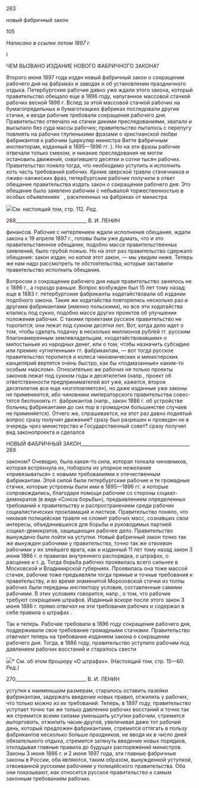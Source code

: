 263

  

новый фабричный закон

  

105

  

  
_Написано в ссылке летом 1897 г._

I

ЧЕМ ВЫЗВАНО ИЗДАНИЕ НОВОГО ФАБРИЧНОГО ЗАКОНА?

Второго июня 1897 года издан новый фабричный закон о сокращении рабочего дня на фабриках и заводах и об установлении праздничного отдыха. Петербургские рабочие давно уже ждали этого закона, который правительство обещало еще в 1896 году, напу­ганное массовой стачкой рабочих весной 1896 г. Вслед за этой массовой стачкой рабо­чих на бумагопрядильных и бумаготкацких фабриках последовали другие стачки, и везде рабочие требовали сокращения рабочего дня. Правительство отвечало на стачки дикими преследованиями, хватало и высылало без суда массы рабочих; правительство пыталось с перепугу повлиять на рабочих глупенькими фразами о христианской любви фабрикантов к рабочим (циркуляр министра Витте фабричным инспекторам, изданный в 1895—1896 гг. ). Но на эти фразы рабочие отвечали только смехом, и никакие пре­следования не могли остановить движения, охватившего десятки и сотни тысяч рабо­чих. Правительство поняло тогда, что необходимо уступить и исполнить хоть часть требований рабочих. Кроме зверской травли стачечников и лживо-ханжеских фраз, пе­тербургские рабочие получили в ответ обещание правительства издать закон о сокра­щении рабочего дня. Это обещание было заявлено рабочим с небывалой торжественно­стью в особых объявлениях   , расклеенных на фабриках от министра

![](file:///C:/Users/bot32/AppData/Local/Temp/msohtmlclip1/01/clip_image001.png)См. настоящий том, стр. 112. _Ред._

  

268______________________________ В. И. ЛЕНИН

финансов. Рабочие с нетерпением ждали исполнения обещания, ждали закона к 19 ап­реля 1897 г., готовы были уже думать, что и это правительственное обещание, подобно массе правительственных заявлений, было грубой ложью. Но на этот раз правительство сдержало обещание: закон издан; но _капов_ этот закон, — мы увидим ниже. Теперь же нам надо рассмотреть те обстоятельства, которые заставили правительство исполнить обещание.

Вопросом о сокращении рабочего дня наше правительство занялось не с 1896 г., а гораздо раньше. Вопрос возбужден был 15 лет тому назад: еще в 1883 г. петербургские фабриканты ходатайствовали об издании подобного закона. Такие же ходатайства по­вторялись несколько раз и другими фабрикантами (именно польскими), но все эти хо­датайства клались под сукно, подобно массе других проектов об улучшении положения рабочих. С такими проектами русское правительство не торопится; они лежат под сук­ном десятки лет. Вот, когда дело идет о том, чтобы сделать подачку в несколько мил­лионов рублей гг. русским благонамеренным землевладельцам, «ходатайствовавшим» о милостыньке из народных денег, или о том, чтобы назначить субсидию или премию «угнетенным» гг. фабрикантам, — вот тогда русское правительство торопится и колеса чиновнических и министерских канцелярий вертятся очень быстро, как бы «подмазан­ные» каким-то особым «маслом». Относительно же рабочих не только проекты законов лежат под сукном годы и десятилетия (напр., проект об ответственности предпринима­телей вот уже, кажется, второе десятилетие все еще «изготовляется»), но даже издан­ные уже законы не применяются, ибо чиновники императорского правительства совес­тятся беспокоить гг. фабрикантов (напр., закон 1886 г. об устройстве больниц фабри­кантами до сих пор в громадном большинстве случаев не применяется). Отчего же, спрашивается, на этот раз давно поднятый вопрос сразу получил движение? сразу был разрешен и проведен не в очередь чрез министерство и Государственный совет? сразу получил вид законопроекта и сделался

  

НОВЫЙ ФАБРИЧНЫЙ ЗАКОН______________________________________________ 269

законом? Очевидно, была какая-то сила, которая толкала чиновников, которая встрях­нула их, поборола их упорное нежелание «привязываться» с новыми требованиями к отечественным фабрикантам. Этой силой были петербургские рабочие и те громадные стачки, которые устроены были ими в 1895—1896 гг. и которые сопровождались, бла­годаря помощи рабочим со стороны социал-демократов (в виде «Союза борьбы»), предъявлением определенных требований к правительству и распространением среди рабочих социалистических прокламаций и листков. Правительство поняло, что никакая полицейская травля не сломит рабочих масс, сознавших свои интересы, объединив­шихся для борьбы и руководимых партией социал-демократов, защищающих рабочее дело. Правительство вынуждено было пойти на уступки. Новый фабричный закон точ­но так же _вынужден_ рабочими у правительства, точно так же _отвоеван_ рабочими у их злейшего врага, как и изданный 11 лет тому назад закон 3 июня 1886 г. о правилах внутреннего распорядка, о штрафах, о расценке и т. д. Тогда борьба рабочих прояви­лась всего сильнее в Московской и Владимирской губерниях. Проявилась она тоже массой стачек, рабочие тоже предъявляли тогда прямые и точные требования к прави­тельству, и во время знаменитой Морозовской стачки из толпы рабочих были переданы инспектору условия, составленные самими рабочими. В этих условиях говорится, напр., о том, что рабочие требуют сокращения штрафов. Изданный вскоре после этого закон 3 июня 1886 г. прямо _отвечал_ на эти требования рабочих и содержал в себе пра­вила о штрафах .

Так и теперь. Рабочие требовали в 1896 году сокращения рабочего дня, поддержива­ли свое требование громадными стачками. Правительство _отвечает_ теперь на требова­ние изданием закона о сокращении рабочего дня. Тогда, в 1886 году, правительство ус­тупило рабочим под давлением рабочих восстаний и старалось свести

![](file:///C:/Users/bot32/AppData/Local/Temp/msohtmlclip1/01/clip_image002.png)* См. об этом брошюру «О штрафах». (Настоящий том, стр. 15—60. _Ред.)_

  

270______________________________ В. И. ЛЕНИН

уступки к наименьшим размерам, старалось оставить лазейки фабрикантам, задержать введение новых правил, отжилить у рабочих, что только можно из их требований. Те­перь, в 1897 году, правительство уступает точно так же только давлению рабочих вос­станий и точно так же стремится всеми силами уменьшить уступки рабочим, стремится _выторговать,_ отжилить часик-другой, увеличивая даже тот рабочий день, который предложен фабрикантами, стремится оттягать в пользу фабрикантов несколько больше праздников, не вводя их в число дней обязательного отдыха, стремится затянуть введе­ние новых порядков, откладывая главные правила до будущих распоряжений минист­ров. Законы 3 июня 1886 г. и 2 июня 1897 года, эти главные фабричные законы в Рос­сии, оба являются, таким образом, вынужденной уступкой, отвоеванной русскими ра­бочими у полицейского правительства. Оба они показывают, _как_ относится русское правительство к самым законным требованиям рабочих.